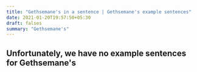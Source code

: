 ```yaml
---
title: "Gethsemane's in a sentence | Gethsemane's example sentences"
date: 2021-01-20T19:57:50+05:30
draft: falses
summary: "Gethsemane's"
---
```

## Unfortunately, we have no example sentences for Gethsemane's                 
